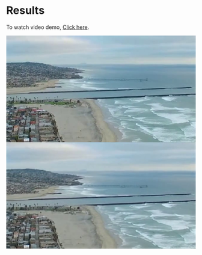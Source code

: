 # Results

To watch video demo, [Click here](https://pan.wenyuanhome.top/%E9%98%BF%E9%87%8C%E4%BA%91%E7%9B%98/%E5%A4%96%E9%93%BE%E5%88%86%E4%BA%AB/Git/202212/rtvfi_20221214.mp4).

![](doc/vlcsnap-2023-01-17-15h56m58s185.png)


